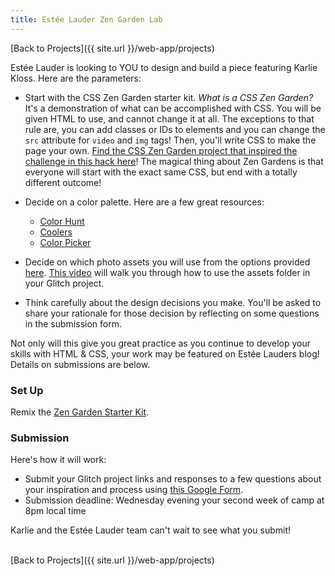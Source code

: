 ```yaml
---
title: Estée Lauder Zen Garden Lab
---
```


[Back to Projects]({{ site.url }}/web-app/projects)

Estée Lauder is looking to YOU to design and build a piece featuring Karlie Kloss. Here are the parameters:
- Start with the CSS Zen Garden starter kit. _What is a CSS Zen Garden?_ It's a demonstration of what can be accomplished with CSS. You will be given HTML to use, and cannot change it at all. The exceptions to that rule are, you can add classes or IDs to elements and you can change the `src` attribute for `video` and `img` tags! Then, you'll write CSS to make the page your own. [Find the CSS Zen Garden project that inspired the challenge in this hack here](http://www.csszengarden.com/)! The magical thing about Zen Gardens is that everyone will start with the exact same CSS, but end with a totally different outcome!
- Decide on a color palette. Here are a few great resources:
  - [Color Hunt](https://colorhunt.co/)
  - [Coolers](https://coolors.co/)
  - [Color Picker](https://htmlcolorcodes.com/color-picker/)

- Decide on which photo assets you will use from the options provided [here](https://bit.ly/kwk-el-assets ). [This video](https://www.youtube.com/watch?v=4JfVwxF260k) will walk you through how to use the assets folder in your Glitch project.
- Think carefully about the design decisions you make. You'll be asked to share your rationale for those decision by reflecting on some questions in the submission form.

Not only will this give you great practice as you continue to develop your skills with HTML & CSS, your work may be featured on Estée Lauders blog! Details on submissions are below.

### Set Up

Remix the [Zen Garden Starter Kit](https://glitch.com/edit/#!/el-zen-garden-starter-kit).

### Submission

Here's how it will work:
- Submit your Glitch project links and responses to a few questions about your inspiration and process using [this Google Form](https://forms.gle/6gmfFEKSnG3UhWDy7).
- Submission deadline: Wednesday evening your second week of camp at 8pm local time

Karlie and the Estée Lauder team can't wait to see what you submit!

<br>
[Back to Projects]({{ site.url }}/web-app/projects)
